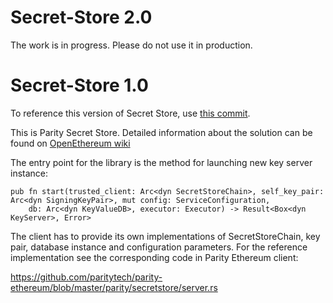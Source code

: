 # Secret-Store 2.0
The work is in progress. Please do not use it in production.

# Secret-Store 1.0
To reference this version of Secret Store, use [this commit](https://github.com/paritytech/secret-store/commit/ebe751db6af07425d2e1823ac05a84d0fafe3dad).

This is Parity Secret Store. Detailed information about the solution can be found on [OpenEthereum wiki](https://openethereum.github.io/Secret-Store.html)

The entry point for the library is the method for launching new key server instance:

```
pub fn start(trusted_client: Arc<dyn SecretStoreChain>, self_key_pair: Arc<dyn SigningKeyPair>, mut config: ServiceConfiguration,
	db: Arc<dyn KeyValueDB>, executor: Executor) -> Result<Box<dyn KeyServer>, Error>
```

The client has to provide its own implementations of SecretStoreChain, key pair, database instance and configuration parameters.
For the reference implementation see the corresponding code in Parity Ethereum client:

https://github.com/paritytech/parity-ethereum/blob/master/parity/secretstore/server.rs

